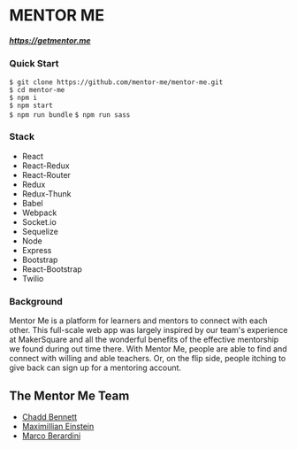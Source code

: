# **MENTOR ME**

##### https://getmentor.me

### Quick Start
`$ git clone https://github.com/mentor-me/mentor-me.git`  
`$ cd mentor-me`  
`$ npm i`  
`$ npm start`  
`$ npm run bundle`
`$ npm run sass`

### Stack
+ React
+ React-Redux
+ React-Router
+ Redux
+ Redux-Thunk
+ Babel
+ Webpack
+ Socket.io
+ Sequelize
+ Node
+ Express
+ Bootstrap
+ React-Bootstrap
+ Twilio

### Background

Mentor Me is a platform for learners and mentors to connect with each other. This full-scale web app was largely inspired by our team's experience at MakerSquare and all the wonderful benefits of the effective mentorship we found during out time there. With Mentor Me, people are able to find and connect with willing and able teachers. Or, on the flip side, people itching to give back can sign up for a mentoring account.

## The Mentor Me Team
* [Chadd Bennett](https://github.com/chaddbennett)
* [Maximillian Einstein](https://github.com/meinstein)
* [Marco Berardini](https://github.com/mb0606)
